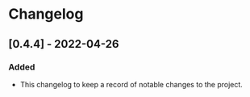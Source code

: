 # Changelog

## [0.4.4] - 2022-04-26

### Added

- This changelog to keep a record of notable changes to the project.
